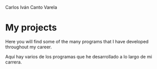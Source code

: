 Carlos Iván Canto Varela

# My projects

Here you will find some of the many programs that I have developed throughout my career.

Aquí hay varios de los programas que he desarrollado a lo largo de mi carrera.

